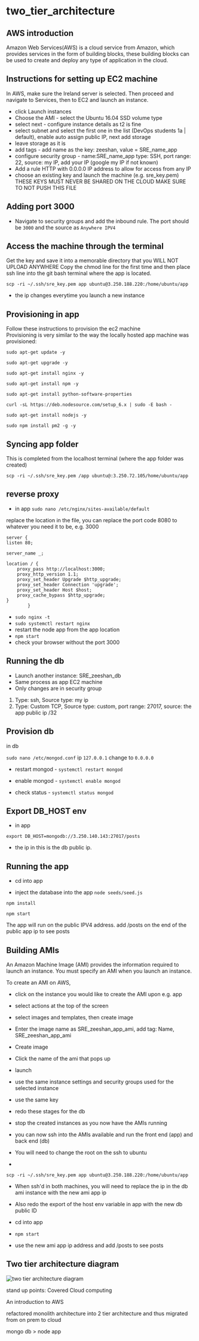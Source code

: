 # two_tier_architecture
## AWS introduction
Amazon Web Services(AWS) is a cloud service from Amazon, which provides services in the form of building blocks, these building blocks can be used to create and deploy any type of application in the cloud.

## Instructions for setting up EC2 machine

In AWS, make sure the Ireland server is selected. Then proceed and navigate to Services, then to EC2 and launch an instance.

- click Launch instances
- Choose the AMI - select the Ubuntu 16.04 SSD volume type
- select next - configure instance details as t2 is fine
- select subnet and select the first one in the list (DevOps students 1a | default), enable auto assign public IP, next add storage
- leave storage as it is
- add tags - add name as the key: zeeshan, value = SRE_name_app
- configure security group - name:SRE_name_app  type: SSH, port range: 22, source: my IP, add your IP (google my IP if not known)
- Add a rule HTTP with 0.0.0.0 IP address to allow for access from any IP
- choose an existing key and launch the machine (e.g. sre_key.pem) THESE KEYS MUST NEVER BE SHARED ON THE CLOUD MAKE SURE TO NOT PUSH THIS FILE

## Adding port 3000
- Navigate to security groups and add the inbound rule. The port should be `3000` and the source as `Anywhere IPV4` 


## Access the machine through the terminal
Get the key and save it into a memorable directory that you WILL NOT UPLOAD ANYWHERE
Copy the chmod line for the first time and then place ssh line into the git bash terminal where the app is located. 

`scp -ri ~/.ssh/sre_key.pem app ubuntu@3.250.188.220:/home/ubuntu/app`
- the ip changes everytime you launch a new instance

## Provisioning in app
Follow these instructions to provision the ec2 machine  
Provisioning is very similar to the way the locally hosted app machine was provisioned:

`sudo apt-get update -y`

`sudo apt-get upgrade -y`

`sudo apt-get install nginx -y`

`sudo apt-get install npm -y`

`sudo apt-get install python-software-properties`

`curl -sL https://deb.nodesource.com/setup_6.x | sudo -E bash -`

`sudo apt-get install nodejs -y`

`sudo npm install pm2 -g -y`
    

## Syncing app folder
This is completed from the localhost terminal (where the app folder was created)

`scp -ri ~/.ssh/sre_key.pem /app ubuntu@:3.250.72.105/home/ubuntu/app`


## reverse proxy
- in app
`sudo nano /etc/nginx/sites-available/default`

replace the location in the file, you can replace the port code 8080 to whatever you need it to be, e.g. 3000

    server {
    listen 80;

    server_name _;

    location / {
        proxy_pass http://localhost:3000;      
        proxy_http_version 1.1;
        proxy_set_header Upgrade $http_upgrade;
        proxy_set_header Connection 'upgrade'; 
        proxy_set_header Host $host;
        proxy_cache_bypass $http_upgrade;      
    }
            }

            
- `sudo nginx -t`
- `sudo systemctl restart nginx`
- restart the node app from the app location
- `npm start`
- check your browser without the port 3000


## Running the db
- Launch another instance: SRE_zeeshan_db
- Same process as app EC2 machine
- Only changes are in security group

1. Type: ssh, Source type: my ip
2. Type: Custom TCP, Source type: custom, port range: 27017, source: the app public ip /32


## Provision db
in db

`sudo nano /etc/mongod.conf`
ip `127.0.0.1` change to `0.0.0.0`

- restart mongod - `systemctl restart mongod`

- enable mongod - `systemctl enable mongod`

- check status - `systemctl status mongod`


## Export DB_HOST env
- in app

`export DB_HOST=mongodb://3.250.140.143:27017/posts`

- the ip in this is the db public ip.


## Running the app
- cd into app

- inject the database into the app `node seeds/seed.js`

`npm install`

`npm start`

The app will run on the public IPV4 address. add /posts on the end of the public app ip to see posts

## Building AMIs
An Amazon Machine Image (AMI) provides the information required to launch an instance. You must specify an AMI when you launch an instance.

To create an AMI on AWS, 

- click on the instance you would like to create the AMI upon e.g. app
- select actions at the top of the screen
- select images and templates, then create image
- Enter the image name as SRE_zeeshan_app_ami, add tag: Name, SRE_zeeshan_app_ami
- Create image

 - Click the name of the ami that pops up
 - launch
 - use the same instance settings and security groups used for the selected instance
 - use the same key
 - redo these stages for the db

- stop the created instances as you now have the AMIs running
 
 - you can now ssh into the AMIs available and run the front end (app) and back end (db)
 - You will need to change the root on the ssh to ubuntu
 - 
`scp -ri ~/.ssh/sre_key.pem app ubuntu@3.250.188.220:/home/ubuntu/app`

 -  When ssh'd in both machines, you will need to replace the ip in the db ami instance with the new ami app ip
 -  Also redo the export of the host env variable in app with the new db public ID

- cd into app
- `npm start`

-  use the new ami app ip address and add /posts to see posts


## Two tier architecture diagram

![two tier architecture diagram](https://user-images.githubusercontent.com/88186084/131873184-14621d49-9aaf-4ebd-8fa2-68aa99f49525.jpg)


stand up points:
Covered Cloud computing

An introduction to AWS

refactored monolith architecture into 2 tier architecture and thus migrated from on prem to cloud

mongo db > node app

